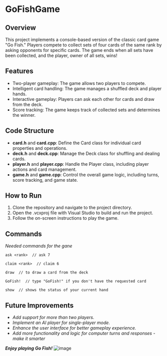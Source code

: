 # GoFishGame

## **Overview**

This project implements a console-based version of the classic card game "Go Fish." Players compete to collect sets of four cards of the same rank by asking opponents for specific cards. The game ends when all sets have been collected, and the player, owner of all sets, wins!

## **Features**
- Two-player gameplay: The game allows two players to compete.
- Intelligent card handling: The game manages a shuffled deck and player hands.
- Interactive gameplay: Players can ask each other for cards and draw from the deck.
- Score tracking: The game keeps track of collected sets and determines the winner.
## **Code Structure**
- **card.h** and **card.cpp**: Define the Card class for individual card properties and operations.
- **deck.h** and **deck.cpp**: Manage the Deck class for shuffling and dealing cards.
- **player.h** and **player.cpp**: Handle the Player class, including player actions and card management.
- **game.h** and **game.cpp**: Control the overall game logic, including turns, score tracking, and game state.
## **How to Run**
1. Clone the repository and navigate to the project directory.
2. Open the .vcxproj file with Visual Studio to build and run the project.
3. Follow the on-screen instructions to play the game.
## **Commands**
_Needed commands for the gane_
```
ask <rank>  // ask 7

claim <rank>  // claim 6

draw  // to draw a card from the deck

GoFish!  // type "GoFish!" if you don't have the requested card 

show  // shows the status of your current hand
```
## **Future Improvements**
- *Add support for more than two players.*
- *Implement an AI player for single-player mode.*
- *Enhance the user interface for better gameplay experience.*
- *Add more functionality and logic for computer turns and responses - make it smarter*

***Enjoy playing Go Fish!***
![image](https://github.com/user-attachments/assets/33dcf84e-374b-4a83-9a2d-6fcb1c5d9470)




